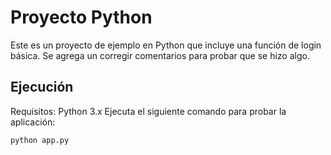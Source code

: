 # Proyecto Python
Este es un proyecto de ejemplo en Python que incluye una función
de login básica. Se agrega un corregir comentarios para probar que se hizo algo.
## Ejecución
Requisitos: Python 3.x
Ejecuta el siguiente comando para probar la aplicación:
```bash
python app.py
